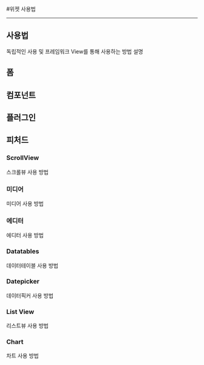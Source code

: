 #위젯 사용법

----------


사용법
--------
독립적인 사용 및 프레임워크 View를 통해 사용하는 방법 설명

폼
------

컴포넌트
--------

플러그인
-------

피처드
----------
### ScrollView
스크롤뷰 사용 방법

### 미디어
미디어 사용 방법

### 에디터
에디터 사용 방법

### Datatables
데이터테이블 사용 방법

### Datepicker
데이터픽커 사용 방법

### List View
리스트뷰 사용 방법

### Chart
차트 사용 방법
